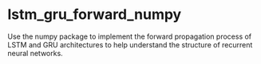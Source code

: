 # lstm_gru_forward_numpy
Use the numpy package to implement the forward propagation process of LSTM and GRU architectures to help understand the structure of recurrent neural networks.
